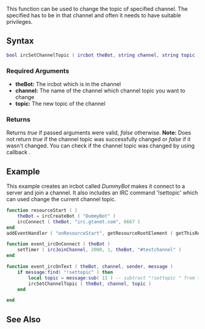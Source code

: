 This function can be used to change the topic of specified channel. The specified has to be in that channel and often it needs to have suitable privileges.

Syntax
------

``` lua
bool ircSetChannelTopic ( ircbot theBot, string channel, string topic )
```

### Required Arguments

-   **theBot:** The ircbot which is in the channel
-   **channel:** The name of the channel which channel topic you want to change
-   **topic:** The new topic of the channel

### Returns

Returns *true* if passed arguments were valid, *false* otherwise.
**Note:** Does not return *true* if the channel topic was successfully changed or *false* if it wasn't changed. You can check if the channel topic was changed by using callback .

Example
-------

This example creates an ircbot called *DummyBot* makes it connect to a server and join a channel. It also includes an IRC command '!settopic' which can used change the current channel topic.

``` lua
function resourceStart ( )
    theBot = ircCreateBot ( "DummyBot" )
    ircConnect ( theBot, "irc.gtanet.com", 6667 )
end
addEventHandler ( "onResourceStart", getResourceRootElement ( getThisResource() ), resourceStart )

function event_ircOnConnect ( theBot )
    setTimer ( ircJoinChannel, 2000, 1, theBot, "#testchannel" )
end

function event_ircOnText ( theBot, channel, sender, message )
    if message:find( "!settopic" ) then
        local topic = message:sub( 11 ) -- subtract "!settopic " from the message
        ircSetChannelTopic ( theBot, channel, topic )
    end

end
```

See Also
--------
